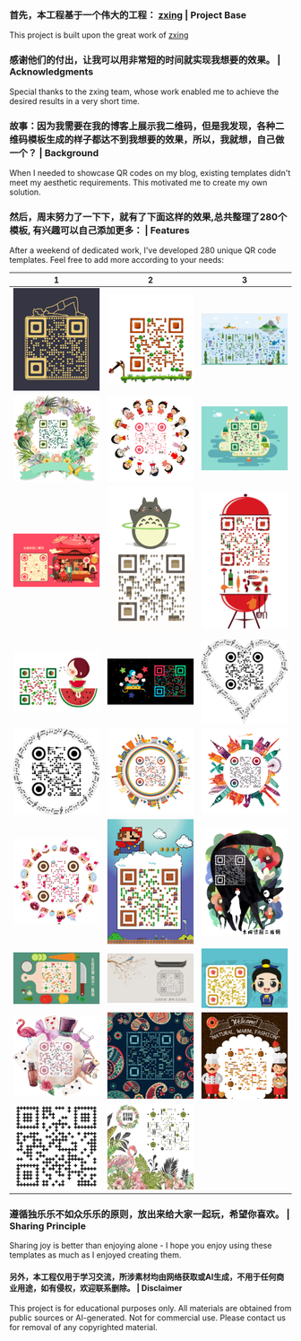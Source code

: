 ### 首先，本工程基于一个伟大的工程： [zxing](https://github.com/zxing/zxing) | Project Base
This project is built upon the great work of [zxing](https://github.com/zxing/zxing)

### 感谢他们的付出，让我可以用非常短的时间就实现我想要的效果。 | Acknowledgments
Special thanks to the zxing team, whose work enabled me to achieve the desired results in a very short time.

### 故事：因为我需要在我的博客上展示我二维码，但是我发现，各种二维码模板生成的样子都达不到我想要的效果，所以，我就想，自己做一个？ | Background
When I needed to showcase QR codes on my blog, existing templates didn't meet my aesthetic requirements. This motivated me to create my own solution.

### 然后，周末努力了一下下，就有了下面这样的效果,总共整理了280个模板, 有兴趣可以自己添加更多： | Features
After a weekend of dedicated work, I've developed 280 unique QR code templates. Feel free to add more according to your needs:

| 1                                                                                                              | 2                                                                                                              | 3                                                                                                              | 
|----------------------------------------------------------------------------------------------------------------|----------------------------------------------------------------------------------------------------------------|----------------------------------------------------------------------------------------------------------------|
| <img src="./src/main/resources/example/resourcesqrfun_1_848447a74790abed99a7a7bc3136158b.gif" width="200" />   | <img src="./src/main/resources/example/resourcesqrfun_4_848447a74790abed99a7a7bc3136158b.png" width="200" />   | <img src="./src/main/resources/example/resourcesqrfun_11_848447a74790abed99a7a7bc3136158b.png" width="200" />  | 
| <img src="./src/main/resources/example/resourcesqrfun_41_848447a74790abed99a7a7bc3136158b.png" width="200" />  | <img src="./src/main/resources/example/resourcesqrfun_51_848447a74790abed99a7a7bc3136158b.png" width="200" />  | <img src="./src/main/resources/example/resourcesqrfun_72_848447a74790abed99a7a7bc3136158b.gif" width="200" />  |
| <img src="./src/main/resources/example/resourcesqrfun_73_848447a74790abed99a7a7bc3136158b.gif" width="200" />  | <img src="./src/main/resources/example/resourcesqrfun_74_848447a74790abed99a7a7bc3136158b.gif" width="200" />  | <img src="./src/main/resources/example/resourcesqrfun_87_848447a74790abed99a7a7bc3136158b.png" width="200" />  | 
| <img src="./src/main/resources/example/resourcesqrfun_91_848447a74790abed99a7a7bc3136158b.png" width="200" />  | <img src="./src/main/resources/example/resourcesqrfun_95_848447a74790abed99a7a7bc3136158b.gif" width="200" />  | <img src="./src/main/resources/example/resourcesqrfun_97_848447a74790abed99a7a7bc3136158b.png" width="200" />  |
| <img src="./src/main/resources/example/resourcesqrfun_98_848447a74790abed99a7a7bc3136158b.png" width="200" />  | <img src="./src/main/resources/example/resourcesqrfun_100_848447a74790abed99a7a7bc3136158b.png" width="200" /> | <img src="./src/main/resources/example/resourcesqrfun_102_848447a74790abed99a7a7bc3136158b.png" width="200" /> | 
| <img src="./src/main/resources/example/resourcesqrfun_105_848447a74790abed99a7a7bc3136158b.png" width="200" /> | <img src="./src/main/resources/example/resourcesqrfun_139_848447a74790abed99a7a7bc3136158b.gif" width="200" /> | <img src="./src/main/resources/example/resourcesqrfun_143_848447a74790abed99a7a7bc3136158b.png" width="200" /> | 
| <img src="./src/main/resources/example/resourcesqrfun_148_848447a74790abed99a7a7bc3136158b.png" width="200" /> | <img src="./src/main/resources/example/resourcesqrfun_180_848447a74790abed99a7a7bc3136158b.gif" width="200" /> | <img src="./src/main/resources/example/resourcesqrfun_190_848447a74790abed99a7a7bc3136158b.gif" width="200" /> | 
| <img src="./src/main/resources/example/resourcesqrfun_193_848447a74790abed99a7a7bc3136158b.png" width="200" /> | <img src="./src/main/resources/example/resourcesqrfun_206_848447a74790abed99a7a7bc3136158b.png" width="200" /> | <img src="./src/main/resources/example/resourcesqrfun_230_848447a74790abed99a7a7bc3136158b.png" width="200" /> | 
| <img src="./src/main/resources/example/resourcesqrfun_255_848447a74790abed99a7a7bc3136158b.png" width="200" /> | <img src="./src/main/resources/example/resourcesqrfun_279_848447a74790abed99a7a7bc3136158b.png" width="200" /> |                                                                                                                |                                                                                                                |


### 遵循独乐乐不如众乐乐的原则，放出来给大家一起玩，希望你喜欢。 | Sharing Principle
Sharing joy is better than enjoying alone - I hope you enjoy using these templates as much as I enjoyed creating them.

#### 另外，本工程仅用于学习交流，所涉素材均由网络获取或AI生成，不用于任何商业用途，如有侵权，欢迎联系删除。 | Disclaimer
This project is for educational purposes only. All materials are obtained from public sources or AI-generated. Not for commercial use. Please
contact us for removal of any copyrighted material.

